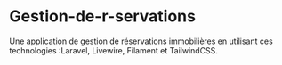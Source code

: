 # Gestion-de-r-servations
Une application de gestion de réservations immobilières en utilisant ces technologies :Laravel, Livewire, Filament et TailwindCSS.
